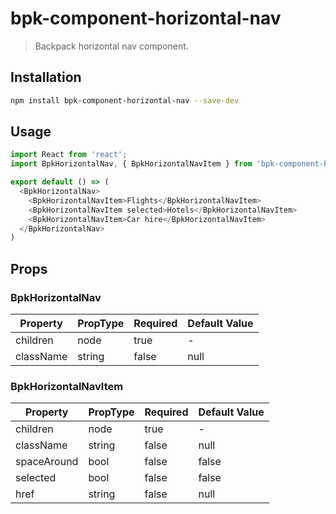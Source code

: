 # bpk-component-horizontal-nav

> Backpack horizontal nav component.

## Installation

```sh
npm install bpk-component-horizontal-nav --save-dev
```

## Usage

```js
import React from 'react';
import BpkHorizontalNav, { BpkHorizontalNavItem } from 'bpk-component-horizontal-nav';

export default () => (
  <BpkHorizontalNav>
    <BpkHorizontalNavItem>Flights</BpkHorizontalNavItem>
    <BpkHorizontalNavItem selected>Hotels</BpkHorizontalNavItem>
    <BpkHorizontalNavItem>Car hire</BpkHorizontalNavItem>
  </BpkHorizontalNav>
)
```

## Props

### BpkHorizontalNav

| Property    | PropType | Required | Default Value |
| ----------- | -------- | -------- | ------------- |
| children    | node     | true     | -             |
| className   | string   | false    | null          |

### BpkHorizontalNavItem

| Property    | PropType | Required | Default Value |
| ----------- | -------- | -------- | ------------- |
| children    | node     | true     | -             |
| className   | string   | false    | null          |
| spaceAround | bool     | false    | false         |
| selected    | bool     | false    | false         |
| href        | string   | false    | null          |
